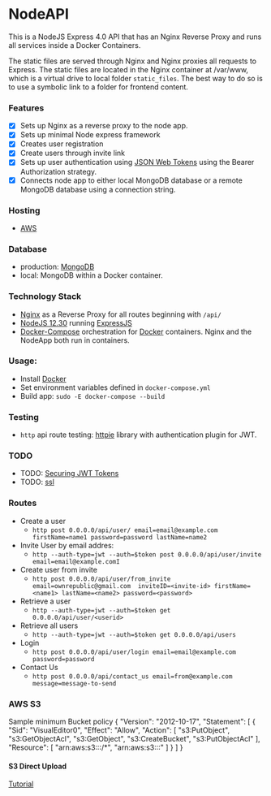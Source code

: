 # NodeAPI
This is a NodeJS Express 4.0 API that has an Nginx Reverse Proxy and runs all services inside a Docker Containers. 

The static files are served through Nginx and Nginx proxies all requests to Express. 
The static files are located in the Nginx container at /var/www, which is a virtual drive
to local folder `static_files`. The best way to do so is to use a symbolic
link to a folder for frontend content.

### Features
* [x] Sets up Nginx as a reverse proxy to the node app.
* [x] Sets up minimal Node express framework
* [x] Creates user registration
* [x] Create users through invite link
* [x] Sets up user authentication using [JSON Web Tokens](https://github.com/auth0/node-jsonwebtoken) using the Bearer Authorization strategy. 
* [x] Connects node app to either local MongoDB database or a remote MongoDB database using a connection string.

### Hosting
* [AWS](https://console.aws.amazon.com)

### Database 
* production: [MongoDB](https://cloud.mongodb.com/)
* local: MongoDB within a Docker container.

### Technology Stack
* [Nginx](https://www.nginx.com/) as a Reverse Proxy for all routes beginning with `/api/`
* [NodeJS 12.30](https://nodejs.org/en/) running [ExpressJS](https://expressjs.com/)
* [Docker-Compose](https://docs.docker.com/compose/) orchestration for
[Docker]() containers. Nginx and the NodeApp both run in containers.

### Usage:

* Install [Docker]()
* Set environment variables defined in `docker-compose.yml`
* Build app: `sudo -E docker-compose --build` 

### Testing
* `http` api route testing: [httpie](https://github.com/teracyhq/httpie-jwt-auth) library with authentication plugin for JWT.
### TODO
* TODO: [Securing JWT Tokens](https://medium.com/@siddharthac6/json-web-token-jwt-the-right-way-of-implementing-with-node-js-65b8915d550e)
* TODO: [ssl](https://www.digitalocean.com/community/tutorials/how-to-secure-a-containerized-node-js-application-with-nginx-let-s-encrypt-and-docker-compose#step-3-%E2%80%94-creating-the-docker-compose-file)

### Routes
* Create a user
  * `http post 0.0.0.0/api/user/ email=email@example.com firstName=name1 password=password lastName=name2`
* Invite User by email addres:
  * `http --auth-type=jwt --auth=$token post 0.0.0.0/api/user/invite email=email@example.comI`
* Create user from invite 
  * `http post 0.0.0.0/api/user/from_invite email=ownrepublic@gmail.com 
     inviteID=<invite-id> firstName=<name1> lastName=<name2> password=<password>`
* Retrieve a user
  * `http --auth-type=jwt --auth=$token get 0.0.0.0/api/user/<userid>`
* Retrieve all users
  * `http --auth-type=jwt --auth=$token get 0.0.0.0/api/users`
* Login 
  * `http post 0.0.0.0/api/user/login email=email@example.com password=password`
* Contact Us
  * `http post 0.0.0.0/api/contact_us email=from@example.com message=message-to-send`

### AWS S3
Sample minimum Bucket policy
{
    "Version": "2012-10-17",
    "Statement": [
        {
            "Sid": "VisualEditor0",
            "Effect": "Allow",
            "Action": [
                "s3:PutObject",
                "s3:GetObjectAcl",
                "s3:GetObject",
                "s3:CreateBucket",
                "s3:PutObjectAcl"
            ],
            "Resource": [
                "arn:aws:s3:::<bucketname>/*",
                "arn:aws:s3:::<bucketname>"
            ]
        }
    ]
}


#### S3 Direct Upload
<a href="https://devcenter.heroku.com/articles/s3-upload-node#direct-uploading">Tutorial</a>
